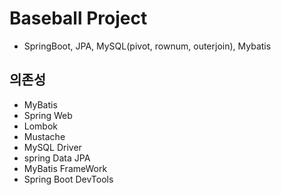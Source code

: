 # Baseball Project

- SpringBoot, JPA, MySQL(pivot, rownum, outerjoin), Mybatis

## 의존성

- MyBatis
- Spring Web
- Lombok
- Mustache
- MySQL Driver
- spring Data JPA
- MyBatis FrameWork
- Spring Boot DevTools
